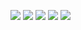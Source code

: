 ![](https://raw.bgithub.xyz/Daidai0912/Daidai0912.github.io/main/pic/via_1.jpg)
![](https://raw.bgithub.xyz/Daidai0912/Daidai0912.github.io/main/pic/via_2.jpg)
![](https://raw.bgithub.xyz/Daidai0912/Daidai0912.github.io/main/pic/via_3.jpg)
![](https://raw.bgithub.xyz/Daidai0912/Daidai0912.github.io/main/pic/via_4.jpg)
![](https://raw.bgithub.xyz/Daidai0912/Daidai0912.github.io/main/pic/via_5.jpg)
